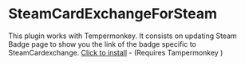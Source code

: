 # SteamCardExchangeForSteam
This plugin works with Tempermonkey. It consists on updating Steam Badge page to show you the link of the badge specific to SteamCardexchange.
<a href="https://github.com/JeffreyVelez/SteamCardExchangeForSteam/blob/master/SteamCardExchange.user.js">Click to install</a>  - (Requires Tampermonkey )
